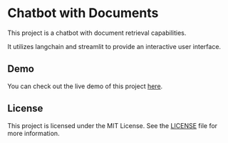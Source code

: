 # Chatbot with Documents

This project is a chatbot with document retrieval capabilities.

It utilizes langchain and streamlit to provide an interactive user interface.

## Demo

You can check out the live demo of this project [here](https://nhminhduc-chatbot-documents-main-w4y6e6.streamlit.app/).

## License

This project is licensed under the MIT License. See the [LICENSE](LICENSE) file for more information.
